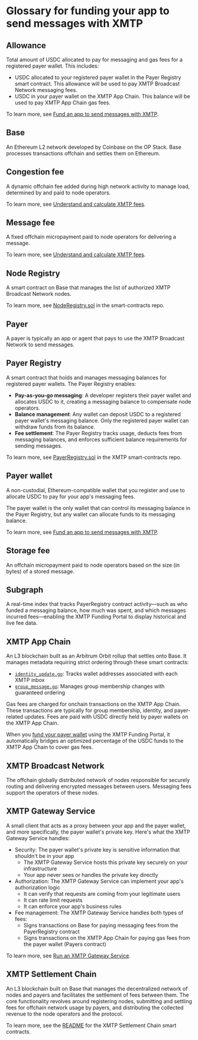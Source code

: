 # Glossary for funding your app to send messages with XMTP

## Allowance

Total amount of USDC allocated to pay for messaging and gas fees for a registered payer wallet. This includes:

- USDC allocated to your registered payer wallet in the Payer Registry smart contract. This allowance will be used to pay XMTP Broadcast Network messaging fees.
- USDC in your payer wallet on the XMTP App Chain. This balance will be used to pay XMTP App Chain gas fees.

To learn more, see [Fund an app to send messages with XMTP](/fund-agents-apps/fund-your-app).

## Base

An Ethereum L2 network developed by Coinbase on the OP Stack. Base processes transactions offchain and settles them on Ethereum.

## Congestion fee

A dynamic offchain fee added during high network activity to manage load, determined by and paid to node operators.

To learn more, see [Understand and calculate XMTP fees](/fund-agents-apps/calculate-fees).

## Message fee

A fixed offchain micropayment paid to node operators for delivering a message.

To learn more, see [Understand and calculate XMTP fees](/fund-agents-apps/calculate-fees).

## Node Registry

A smart contract on Base that manages the list of authorized XMTP Broadcast Network nodes.

To learn more, see [NodeRegistry.sol](https://github.com/xmtp/smart-contracts/blob/6ff95e20acdcfdbf932cb3254ad132daeb3e59e4/src/settlement-chain/NodeRegistry.sol) in the smart-contracts repo.

## Payer

A payer is typically an app or agent that pays to use the XMTP Broadcast Network to send messages.

## Payer Registry

A smart contract that holds and manages messaging balances for registered payer wallets. The Payer Registry enables:

- **Pay-as-you-go messaging**: A developer registers their payer wallet and allocates USDC to it, creating a messaging balance to compensate node operators.
- **Balance management**: Any wallet can deposit USDC to a registered payer wallet's messaging balance. Only the registered payer wallet can withdraw funds from its balance.
- **Fee settlement**: The Payer Registry tracks usage, deducts fees from messaging balances, and enforces sufficient balance requirements for sending messages.

To learn more, see [PayerRegistry.sol](https://github.com/xmtp/smart-contracts/blob/6ff95e20acdcfdbf932cb3254ad132daeb3e59e4/src/settlement-chain/PayerRegistry.sol#L38) in the XMTP smart-contracts repo.

## Payer wallet

A non-custodial, Ethereum-compatible wallet that you register and use to allocate USDC to pay for your app's messaging fees.

The payer wallet is the only wallet that can control its messaging balance in the Payer Registry, but any wallet can allocate funds to its messaging balance.

To learn more, see [Fund an app to send messages with XMTP](/fund-agents-apps/fund-your-app).

## Storage fee

An offchain micropayment paid to node operators based on the size (in bytes) of a stored message.

## Subgraph

A real-time index that tracks PayerRegistry contract activity—such as who funded a messaging balance, how much was spent, and which messages incurred fees—enabling the XMTP Funding Portal to display historical and live fee data.

## XMTP App Chain

An L3 blockchain built as an Arbitrum Orbit rollup that settles onto Base. It manages metadata requiring strict ordering through these smart contracts:

- [`identity_update.go`](https://github.com/xmtp/xmtpd/blob/522d05f5a5d0499157635aba98c3f5b2556470d4/pkg/indexer/app_chain/contracts/identity_update.go): Tracks wallet addresses associated with each XMTP inbox
- [`group_message.go`](https://github.com/xmtp/xmtpd/blob/522d05f5a5d0499157635aba98c3f5b2556470d4/pkg/indexer/app_chain/contracts/group_message.go): Manages group membership changes with guaranteed ordering

Gas fees are charged for onchain transactions on the XMTP App Chain. These transactions are typically for group membership, identity, and payer-related updates. Fees are paid with USDC directly held by payer wallets on the XMTP App Chain.

When you [fund your payer wallet](/fund-agents-apps/fund-your-app) using the XMTP Funding Portal, it automatically bridges an optimized percentage of the USDC funds to the XMTP App Chain to cover gas fees.

## XMTP Broadcast Network

The offchain globally distributed network of nodes responsible for securely routing and delivering encrypted messages between users. Messaging fees support the operators of these nodes.

## XMTP Gateway Service

A small client that acts as a proxy between your app and the payer wallet, and more specifically, the payer wallet's private key. Here's what the XMTP Gateway Service handles:

- Security: The payer wallet's private key is sensitive information that shouldn't be in your app
  - The XMTP Gateway Service hosts this private key securely on your infrastructure
  - Your app never sees or handles the private key directly
- Authorization: The XMTP Gateway Service can implement your app's authorization logic
  - It can verify that requests are coming from your legitimate users
  - It can rate limit requests
  - It can enforce your app's business rules
- Fee management: The XMTP Gateway Service handles both types of fees:
  - Signs transactions on Base for paying messaging fees from the PayerRegistry contract
  - Signs transactions on the XMTP App Chain for paying gas fees from the payer wallet (Payers contract)

To learn more, see [Run an XMTP Gateway Service](/fund-agents-apps/run-gateway).

## XMTP Settlement Chain

An L3 blockchain built on Base that manages the decentralized network of nodes and payers and facilitates the settlement of fees between them. The core functionality revolves around registering nodes, submitting and settling fees for offchain network usage by payers, and distributing the collected revenue to the node operators and the protocol.

To learn more, see the [README](https://github.com/xmtp/smart-contracts/blob/main/src/settlement-chain/README.md) for the XMTP Settlement Chain smart contracts.

